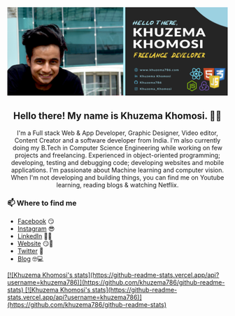 ## [![Khuzema Khomosi's header](Git_banner.png)](https://khuzema786.com)

<h2 align="center">Hello there! My name is Khuzema Khomosi. 👋🤓</h2>
<p align="center">I'm a Full stack Web & App Developer, Graphic Designer, Video editor, Content Creator and a software developer from India.
I'm also currently doing my B.Tech in Computer Science Engineering while working on few projects and freelancing.
Experienced in object-oriented programming; developing, testing and debugging code; developing websites and mobile applications.
I'm passionate about Machine learning and computer vision.
When I'm not developing and building things, you can find me on Youtube learning, reading blogs & watching Netflix.</p>

### 📫 Where to find me

- [Facebook](https://facebook.com/khuzema894) 😏
- [Instagram](https://instagram.com/khuzema_khomosi) 😎
- [LinkedIn](https://www.linkedin.com/in/khuzema-khomosi-485828140/) 👨💼
- [Website](https://khuzema786.com) 😏🔗
- [Twitter](https://twitter.com/) 🐤
- [Blog](https://khuzema786.com) 🤓💻

<a href="https://github.com/khuzema786/github-readme-stats">
  [![Khuzema Khomosi's stats](https://github-readme-stats.vercel.app/api?username=khuzema786)](https://github.com/khuzema786/github-readme-stats)
</a>
<a href="https://github.com/khuzema786/convoychat">
  [![Khuzema Khomosi's stats](https://github-readme-stats.vercel.app/api?username=khuzema786)](https://github.com/khuzema786/github-readme-stats)
</a>
